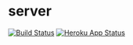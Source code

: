 # server

[![Build Status](https://travis-ci.com/pollenize/server.svg?branch=master)](https://travis-ci.com/pollenize/server)
[![Heroku App Status](https://heroku-shields.herokuapp.com/pollenize)](https://pollenize.herokuapp.com)
